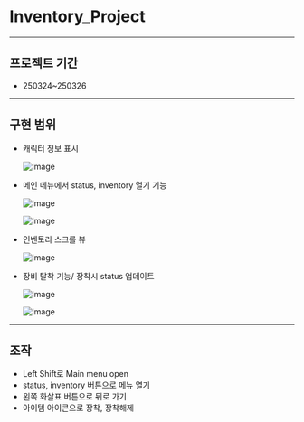 # Inventory_Project
---


## 프로젝트 기간
- 250324~250326
---


## 구현 범위
- 캐릭터 정보 표시
  
  ![Image](https://github.com/user-attachments/assets/ee8863c0-e2a4-489f-a3d7-678fd68c3ac5)

  
- 메인 메뉴에서 status, inventory 열기 기능

  
  ![Image](https://github.com/user-attachments/assets/d43048db-663a-4c90-bbb8-f9614d287e87)

  
  ![Image](https://github.com/user-attachments/assets/9bacf0c6-a95b-486f-b41c-0bc55e60061f)

  
- 인벤토리 스크롤 뷰

  
  ![Image](https://github.com/user-attachments/assets/55769486-e271-43aa-9731-0a8b8663efae)

  
- 장비 탈착 기능/ 장착시 status 업데이트

  
  ![Image](https://github.com/user-attachments/assets/410afe72-2438-4b6e-b69f-eeff6a26acb2)

  
  ![Image](https://github.com/user-attachments/assets/36461627-3660-40a1-b878-eeea8d55e5d9)

  
---


## 조작
- Left Shift로 Main menu open
- status, inventory 버튼으로 메뉴 열기
- 왼쪽 화살표 버튼으로 뒤로 가기
- 아이템 아이콘으로 장착, 장착해제
